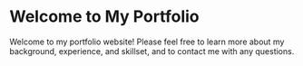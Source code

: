 # Welcome to My Portfolio

Welcome to my portfolio website! Please feel free to learn more about my background, experience, and skillset, and to contact me with any questions.

#
